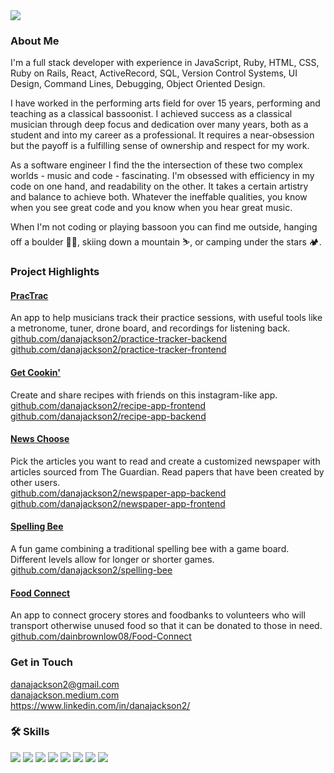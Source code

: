 <img src="https://i.postimg.cc/vmTd5pCN/IMG-1107.jpg"/>

### About Me

I'm a full stack developer with experience in JavaScript, Ruby, HTML, CSS, Ruby on Rails, React, ActiveRecord, SQL, Version Control Systems, UI Design, Command Lines, Debugging, Object Oriented Design.

I have worked in the performing arts field for over 15 years, performing and teaching as a classical bassoonist. I achieved success as a classical musician through deep focus and dedication over many years, both as a student and into my career as a professional. It requires a near-obsession but the payoff is a fulfilling sense of ownership and respect for my work.

As a software engineer I find the the intersection of these two complex worlds - music and code - fascinating. I'm obsessed with efficiency in my code on one hand, and readability on the other. It takes a certain artistry and balance to achieve both. Whatever the ineffable qualities, you know when you see great code and you know when you hear great music. 

When I'm not coding or playing bassoon you can find me outside, hanging off a boulder 🧗‍♀️, skiing down a mountain ⛷️, or camping under the stars 🏕️.



### Project Highlights

#### [PracTrac](https://practrac.herokuapp.com)<br>
An app to help musicians track their practice sessions, with useful tools like a metronome, tuner, drone board, and recordings for listening back.<br>
[github.com/danajackson2/practice-tracker-backend](github.com/danajackson2/practice-tracker-backend)<br>
[github.com/danajackson2/practice-tracker-frontend](github.com/danajackson2/practice-tracker-frontend)


#### [Get Cookin'](https://getcookin.herokuapp.com)<br>
Create and share recipes with friends on this instagram-like app.<br>
[github.com/danajackson2/recipe-app-frontend](https://github.com/danajackson2/recipe-app-frontend)
[github.com/danajackson2/recipe-app-backend](https://github.com/danajackson2/recipe-app-backend)


#### [News Choose](https://news-choose.herokuapp.com)<br>
Pick the articles you want to read and create a customized newspaper with articles sourced from The Guardian. Read papers that have been created by other users.<br>
[github.com/danajackson2/newspaper-app-backend](github.com/danajackson2/newspaper-app-backend)<br>
[github.com/danajackson2/newspaper-app-frontend](github.com/danajackson2/newspaper-app-frontend)


#### [Spelling Bee](https://www.youtube.com/watch?v=vnxJSvTS2KM&feature=youtu.be)<br>
A fun game combining a traditional spelling bee with a game board. Different levels allow for longer or shorter games.<br>
[github.com/danajackson2/spelling-bee](https://github.com/danajackson2/spelling-bee)


#### [Food Connect](https://youtu.be/B0B4GIFyu7I)<br>
An app to connect grocery stores and foodbanks to volunteers who will transport otherwise unused food so that it can be donated to those in need.<br>
[github.com/dainbrownlow08/Food-Connect](https://github.com/danajackson2/food-connect)




### Get in Touch
danajackson2@gmail.com<br>
[danajackson.medium.com](danajackson.medium.com)<br>
https://www.linkedin.com/in/danajackson2/



### 🛠️ Skills
<img src="https://img.shields.io/badge/javascript-%23F7DF1E.svg?&style=for-the-badge&logo=javascript&logoColor=black" /> <img src="https://img.shields.io/badge/ruby-%23CC342D.svg?&style=for-the-badge&logo=ruby&logoColor=white" /> <img src="https://img.shields.io/badge/react%20-%2320232a.svg?&style=for-the-badge&logo=react&logoColor=%2361DAFB" /> 
<img src="https://img.shields.io/badge/redux%20-%23593d88.svg?&style=for-the-badge&logo=redux&logoColor=white" /> <img src="https://img.shields.io/badge/bootstrap%20-%23563D7C.svg?&style=for-the-badge&logo=bootstrap&logoColor=white" /> <img src="https://img.shields.io/badge/rails%20-%23CC0000.svg?&style=for-the-badge&logo=ruby-on-rails&logoColor=white" /> <img src="https://img.shields.io/badge/sqlite-%2307405e.svg?&style=for-the-badge&logo=sqlite&logoColor=white" /> <img src="https://img.shields.io/badge/postgres-%23316192.svg?&style=for-the-badge&logo=postgresql&logoColor=white" />
